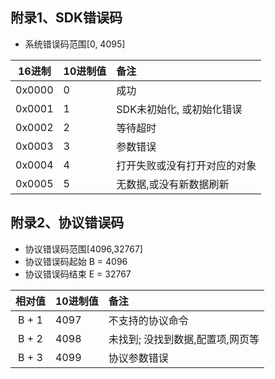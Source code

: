 ## 附录1、SDK错误码

* 系统错误码范围[0, 4095]

|  16进制  | 10进制值  |   备注    |
|:---------:|:--------- |:--------- |
| 0x0000   | 0         | 成功 |
| 0x0001   | 1         | SDK未初始化, 或初始化错误 |
| 0x0002   | 2         | 等待超时 |
| 0x0003   | 3         | 参数错误 |
| 0x0004   | 4         | 打开失败或没有打开对应的对象 |
| 0x0005   | 5         | 无数据,或没有新数据刷新 |

## 附录2、协议错误码

* 协议错误码范围[4096,32767]
* 协议错误码起始 B = 4096
* 协议错误码结束 E = 32767

|  相对值  | 10进制值  |   备注    |
|:---------:|:--------- |:--------- |
| B + 1    | 4097      | 不支持的协议命令 |
| B + 2    | 4098      | 未找到; 没找到数据,配置项,网页等 |
| B + 3    | 4099      | 协议参数错误 |
